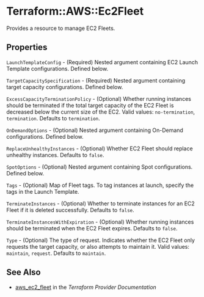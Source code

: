 # Terraform::AWS::Ec2Fleet

Provides a resource to manage EC2 Fleets.

## Properties

`LaunchTemplateConfig` - (Required) Nested argument containing EC2 Launch Template configurations. Defined below.

`TargetCapacitySpecification` - (Required) Nested argument containing target capacity configurations. Defined below.

`ExcessCapacityTerminationPolicy` - (Optional) Whether running instances should be terminated if the total target capacity of the EC2 Fleet is decreased below the current size of the EC2. Valid values: `no-termination`, `termination`. Defaults to `termination`.

`OnDemandOptions` - (Optional) Nested argument containing On-Demand configurations. Defined below.

`ReplaceUnhealthyInstances` - (Optional) Whether EC2 Fleet should replace unhealthy instances. Defaults to `false`.

`SpotOptions` - (Optional) Nested argument containing Spot configurations. Defined below.

`Tags` - (Optional) Map of Fleet tags. To tag instances at launch, specify the tags in the Launch Template.

`TerminateInstances` - (Optional) Whether to terminate instances for an EC2 Fleet if it is deleted successfully. Defaults to `false`.

`TerminateInstancesWithExpiration` - (Optional) Whether running instances should be terminated when the EC2 Fleet expires. Defaults to `false`.

`Type` - (Optional) The type of request. Indicates whether the EC2 Fleet only requests the target capacity, or also attempts to maintain it. Valid values: `maintain`, `request`. Defaults to `maintain`.


## See Also

* [aws_ec2_fleet](https://www.terraform.io/docs/providers/aws/r/ec2_fleet.html) in the _Terraform Provider Documentation_